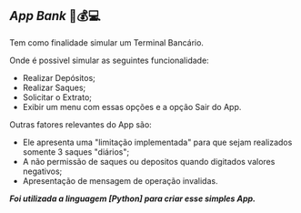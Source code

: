 ## _App Bank_ 🏦💰💻

Tem como finalidade simular um Terminal Bancário.  
  
Onde é possivel simular as seguintes funcionalidade: 
- Realizar Depósitos;
- Realizar Saques;
- Solicitar o Extrato;
- Exibir um menu com essas opções e a opção Sair do App.  

    
Outras fatores relevantes do App são:
- Ele apresenta uma "limitação implementada" para que sejam realizados somente 3 saques "diários";
- A não permissão de saques ou depositos quando digitados valores negativos;
- Apresentação de mensagem de operação invalidas.

**_Foi utilizada a linguagem [Python] para criar esse simples App._**
